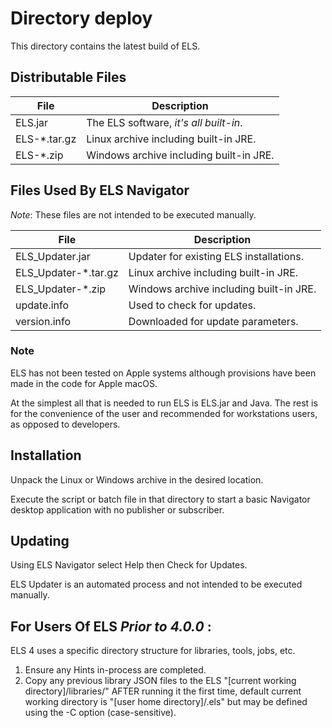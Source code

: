 # Directory deploy

This directory contains the latest build of ELS.

## Distributable Files

 | File                 | Description                             |
 |----------------------|-----------------------------------------|
 | ELS.jar              | The ELS software, _it's all built-in_.  |
 | ELS-*.tar.gz         | Linux archive including built-in JRE.   |
 | ELS-*.zip            | Windows archive including built-in JRE. |         

 ## Files Used By ELS Navigator 

_Note_: These files are not intended to be executed manually.

 | File                 | Description                             |
 |----------------------|-----------------------------------------|
 | ELS_Updater.jar      | Updater for existing ELS installations. |
 | ELS_Updater-*.tar.gz | Linux archive including built-in JRE.   |
 | ELS_Updater-*.zip    | Windows archive including built-in JRE. |
 | update.info          | Used to check for updates.              |
 | version.info         | Downloaded for update parameters.       |

### Note

ELS has not been tested on Apple systems although provisions have
been made in the code for Apple macOS.

At the simplest all that is needed to run ELS is ELS.jar and Java.
The rest is for the convenience of the user and recommended for
workstations users, as opposed to developers.

## Installation

Unpack the Linux or Windows archive in the desired location.

Execute the script or batch file in that directory to start a basic Navigator desktop
application with no publisher or subscriber.

## Updating

Using ELS Navigator select Help then Check for Updates. 

ELS Updater is an automated process and not intended to be executed manually.

## For Users Of ELS _Prior to 4.0.0_ :

ELS 4 uses a specific directory structure for libraries, tools, jobs, etc.

1. Ensure any Hints in-process are completed.
2. Copy any previous library JSON files to the ELS 
   "[current working directory]/libraries/" AFTER running it the first 
   time, default current working directory is "[user home directory]/.els"
   but may be defined using the -C option (case-sensitive).
